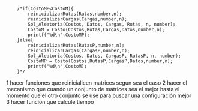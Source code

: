         
        /*if(CostoMP<CostoM){
            reinicializarRutas(Rutas,number,n);
            reinicializarCargas(Cargas,number,n);
            Sol_Aleatoria(Costos, Datos, Cargas, Rutas, n, number);
            CostoM = Costo(Costos,Rutas,Cargas,Datos,number,n);
            printf("%d\n",CostoMP);
        }else{
            reinicializarRutas(RutasP,number,n);
            reinicializarCargas(CargasP,number,n);
            Sol_Aleatoria(Costos, Datos, CargasP, RutasP, n, number);
            CostoMP = Costo(Costos,RutasP,CargasP,Datos,number,n);
            printf("%d\n",CostoM);
        }*/
        


1 hacer funciones que reinicialicen matrices segun sea el caso
2 hacer el mecanismo que cuando un conjunto de matrices sea el mejor hasta el momento que el otro conjunto se use
  para buscar una configuración mejor
3 hacer funcion que calcule tiempo
